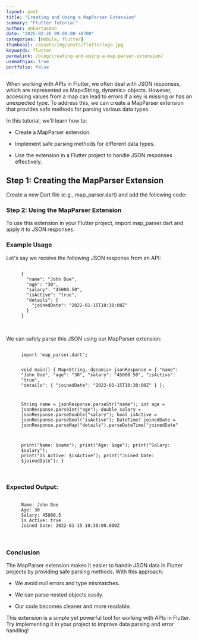 ```yaml
---
layout: post
title: "Creating and Using a MapParser Extension"
summary: "Flutter Tutorial"
author: anhartasman
date: "2025-02-26 09:00:00 +0700"
categories: [mobile, flutter]
thumbnail: /assets/img/posts/flutterlogo.jpg
keywords: flutter
permalink: /blog/creating-and-using-a-map-parser-extension/
usemathjax: true
portfolio: false
---
```


When working with APIs in Flutter, we often deal with JSON responses, which are represented as Map<String, dynamic> objects. However, accessing values from a map can lead to errors if a key is missing or has an unexpected type. To address this, we can create a MapParser extension that provides safe methods for parsing various data types.

In this tutorial, we'll learn how to:

- Create a MapParser extension.

- Implement safe parsing methods for different data types.

- Use the extension in a Flutter project to handle JSON responses effectively.

## Step 1: Creating the MapParser Extension

Create a new Dart file (e.g., map_parser.dart) and add the following code:

<script src="https://gist.github.com/anhartasman/fdfb5161cc3a63a0e6bf68e2f1041fc1.js"></script>

### Step 2: Using the MapParser Extension

To use this extension in your Flutter project, import map_parser.dart and apply it to JSON responses.

### Example Usage

Let's say we receive the following JSON response from an API:

<figure class="highlight">
<pre>
<code>
{
  "name": "John Doe",
  "age": "30",
  "salary": "45000.50",
  "isActive": "true",
  "details": {
    "joinedDate": "2022-01-15T10:30:00Z"
  }
}
</code>

</pre>
</figure>

We can safely parse this JSON using our MapParser extension:

<figure class="highlight">
<pre>
<code>
import 'map_parser.dart';

void main() {
Map<String, dynamic> jsonResponse = {
"name": "John Doe",
"age": "30",
"salary": "45000.50",
"isActive": "true",
"details": {
"joinedDate": "2022-01-15T10:30:00Z"
}
};

String name = jsonResponse.parseStr("name");
int age = jsonResponse.parseInt("age");
double salary = jsonResponse.parseDouble("salary");
bool isActive = jsonResponse.parseBool("isActive");
DateTime? joinedDate = jsonResponse.parseMap("details").parseDateTime("joinedDate");

print("Name: $name");
print("Age: $age");
print("Salary: $salary");
print("Is Active: $isActive");
print("Joined Date: $joinedDate");
}
</code>

</pre>
</figure>

### Expected Output:

<figure class="highlight">
<pre>
<code>
Name: John Doe
Age: 30
Salary: 45000.5
Is Active: true
Joined Date: 2022-01-15 10:30:00.000Z
</code>

</pre>
</figure>

### Conclusion

The MapParser extension makes it easier to handle JSON data in Flutter projects by providing safe parsing methods. With this approach:

- We avoid null errors and type mismatches.

- We can parse nested objects easily.

- Our code becomes cleaner and more readable.

This extension is a simple yet powerful tool for working with APIs in Flutter. Try implementing it in your project to improve data parsing and error handling!
